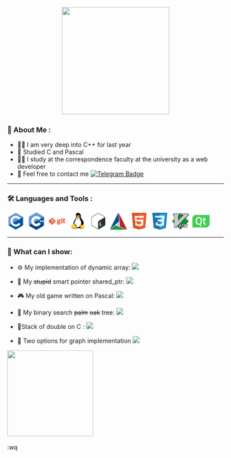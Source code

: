 <div id="header" align="center">
<img src="https://media.giphy.com/media/i4MAH84pqe2m2aVojc/giphy.gif" width=250 height=250/>
</div>

### :penguin: About Me :
- 🧙‍♂️ I am very deep into C++ for last year
- 🔭 Studied C and Pascal
- 👨‍🎓 I study at the correspondence faculty at the university as a web developer
- 📲 Feel free to contact me <a href="https://t.me/mak_aki">
    <img src="https://img.shields.io/badge/Telegram-blue?logo=Telegram&logoColor=white&style=for-the-badge" alt="Telegram Badge"/>
  </a>

 
---


### :hammer_and_wrench: Languages and Tools :
<div>
  <img src="https://raw.githubusercontent.com/devicons/devicon/1119b9f84c0290e0f0b38982099a2bd027a48bf1/icons/c/c-original.svg" title="C" alt="C" width="40" height="40"/>&nbsp;
  <img src="https://raw.githubusercontent.com/devicons/devicon/1119b9f84c0290e0f0b38982099a2bd027a48bf1/icons/cplusplus/cplusplus-original.svg" title="C++" alt="C++" width="40" height="40"/>&nbsp;
  <img src="https://raw.githubusercontent.com/devicons/devicon/1119b9f84c0290e0f0b38982099a2bd027a48bf1/icons/git/git-plain-wordmark.svg" title="Git" alt="Git" width="40" height="40"/>&nbsp;
  <img src="https://raw.githubusercontent.com/devicons/devicon/1119b9f84c0290e0f0b38982099a2bd027a48bf1/icons/linux/linux-original.svg" title="Linux" alt="Linux" width="40" height="40"/>&nbsp;
  <img src="https://raw.githubusercontent.com/devicons/devicon/1119b9f84c0290e0f0b38982099a2bd027a48bf1/icons/bash/bash-original.svg" title="Bash" alt="Bash" width="40" height="40"/>&nbsp;
  <img src="https://raw.githubusercontent.com/devicons/devicon/1119b9f84c0290e0f0b38982099a2bd027a48bf1/icons/cmake/cmake-original.svg" title="CMake" alt="CMake" width="40" height="40"/>&nbsp;
  <img src="https://raw.githubusercontent.com/devicons/devicon/1119b9f84c0290e0f0b38982099a2bd027a48bf1/icons/html5/html5-original.svg" title="html" alt="html" width="40" height="40"/>&nbsp;
  <img src="https://raw.githubusercontent.com/devicons/devicon/1119b9f84c0290e0f0b38982099a2bd027a48bf1/icons/css3/css3-original.svg" title="css" alt="css" width="40" height="40"/>&nbsp;
  <img src="https://raw.githubusercontent.com/devicons/devicon/1119b9f84c0290e0f0b38982099a2bd027a48bf1/icons/vim/vim-original.svg" title="Vim" alt="Vim" width="40" height="40"/>&nbsp;
  <img src="https://raw.githubusercontent.com/devicons/devicon/1119b9f84c0290e0f0b38982099a2bd027a48bf1/icons/qt/qt-original.svg" title="qt" alt="qt" width="40" height="40"/>&nbsp;
  
</div>

---

<!--### 📊 My Stats :

[![Top Langs](https://github-readme-stats.vercel.app/api/top-langs/?username=maxnet663&hide=makefile,cmake&show_icons=true&theme=dracula)](https://github.com/anuraghazra/github-readme-stats)

---
-->

### 🐳 What can I show:
- ⚙️ My implementation of dynamic array:  <a href="https://github.com/maxnet663/dynamic_array">
    <img src="https://img.shields.io/badge/dynamic_array-red?logo=cplusplus"/>
</a>

- 🧠 My ~~stupid~~ smart pointer shared_ptr:  <a href="https://github.com/maxnet663/shared_ptr">
    <img src="https://img.shields.io/badge/shared_ptr-blue?logo=cplusplus"/>
</a>

- 🎮 My old game written on Pascal:  <a href="https://github.com/maxnet663/Game_on_Pascal">
    <img src="https://img.shields.io/badge/Pascal_Game-yellow"/>
</a>

- 🌴 My binary search ~~palm~~ ~~oak~~ tree:  <a href="https://github.com/maxnet663/binary_search_tree">
    <img src="https://img.shields.io/badge/BST-green"/>
</a>

- 🥤Stack of double on C :  <a href="https://github.com/maxnet663/stack_in_c">
    <img src="https://img.shields.io/badge/stack_of_double-purple?logo=c"/>
</a>

- 🤴 Two options for graph implementation  <a href="https://github.com/maxnet663/graph">
    <img src="https://img.shields.io/badge/graph-indigo?logo=hubspot"/>
</a>

<div id="header">
<img src="https://media.giphy.com/media/j7k6JOp8LufhXspVfu/giphy.gif" width=200 height=200/>
</div>

:wq

<!--
**maxnet663/maxnet663** is a ✨ _special_ ✨ repository because its `README.md` (this file) appears on your GitHub profile.

Here are some ideas to get you started:

- 🔭 I’m currently working on ...
- 🌱 I’m currently learning ...
- 👯 I’m looking to collaborate on ...
- 🤔 I’m looking for help with ...
- 💬 Ask me about ...
- 📫 How to reach me: ...
- 😄 Pronouns: ...
- ⚡ Fun fact: ...
-->
